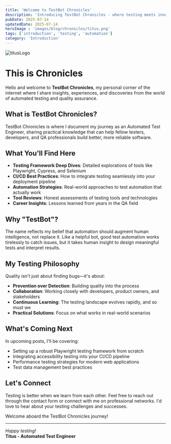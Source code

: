 ```yaml
---
title: 'Welcome to TestBot Chronicles'
description: 'Introducing TestBot Chronicles - where testing meets innovation and automation drives quality.'
pubDate: 2025-07-14
updatedDate: 2025-07-14 
heroImage : 'images/blog/chronicles/titus.png'
tags: ['introduction', 'testing', 'automation']
category: 'Introduction'
---
```


![titusLogo](/images/blog/chronicles/titus.png)

# This is Chronicles

Hello and welcome to **TestBot Chronicles**, my personal corner of the internet where I share insights, experiences, and discoveries from the world of automated testing and quality assurance.

## What is TestBot Chronicles?

TestBot Chronicles is where I document my journey as an Automated Test Engineer, sharing practical knowledge that can help fellow testers, developers, and QA professionals build better, more reliable software.

## What You'll Find Here

- **Testing Framework Deep Dives**: Detailed explorations of tools like Playwright, Cypress, and Selenium
- **CI/CD Best Practices**: How to integrate testing seamlessly into your deployment pipeline
- **Automation Strategies**: Real-world approaches to test automation that actually work
- **Tool Reviews**: Honest assessments of testing tools and technologies
- **Career Insights**: Lessons learned from years in the QA field

## Why "TestBot"?

The name reflects my belief that automation should augment human intelligence, not replace it. Like a helpful bot, good test automation works tirelessly to catch issues, but it takes human insight to design meaningful tests and interpret results.

## My Testing Philosophy

Quality isn't just about finding bugs—it's about:
- **Prevention over Detection**: Building quality into the process
- **Collaboration**: Working closely with developers, product owners, and stakeholders
- **Continuous Learning**: The testing landscape evolves rapidly, and so must we
- **Practical Solutions**: Focus on what works in real-world scenarios

## What's Coming Next

In upcoming posts, I'll be covering:
- Setting up a robust Playwright testing framework from scratch
- Integrating accessibility testing into your CI/CD pipeline
- Performance testing strategies for modern web applications
- Test data management best practices

## Let's Connect

Testing is better when we learn from each other. Feel free to reach out through the contact form or connect with me on professional networks. I'd love to hear about your testing challenges and successes.

Welcome aboard the TestBot Chronicles journey!

---

*Happy testing!*  
**Titus - Automated Test Engineer**